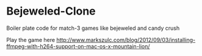 Bejeweled-Clone
===============

Boiler plate code for match-3 games like bejeweled and candy crush

Play the game here
http://www.markszulc.com/blog/2012/09/03/installing-ffmpeg-with-h264-support-on-mac-os-x-mountain-lion/
